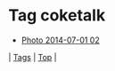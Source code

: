 <!--
title: Tag coketalk
date: 2020-06-28T15:26:59.697Z
tags:
-->
# Tag coketalk

 * [Photo 2014-07-01 02](90416248599.md)

| [Tags](tags.md) | [Top](index.md) |
